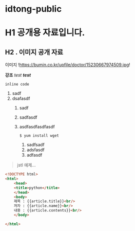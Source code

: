 # idtong-public

# H1 공개용 자료입니다. 

## H2 . 이미지 공개 자료
이미지 !https://bumin.co.kr/upfile/doctor/15230667974509.jpg!
 
 **강조**
 _test_
 _**test**_

`inline code`

1. sadf
2. dsafasdf
    1. sadf
    2. sadfasdf
    3. asdfasdfasdfasdf
       
       `$ yum install wget`
        1. sadfsadf
        2. adsfasdf
        3. adfasdf
> jstl 예제...
```html
<!DOCTYPE html>
<html>
	<head>
	<title>python</title>
	</head>
	<body>
	제목 : {{article.title}}<br/>
	저자 : {{article.name}}<br/>
	내용 : {{article.contents}}<br/>
	</body>
	
</html>
```
